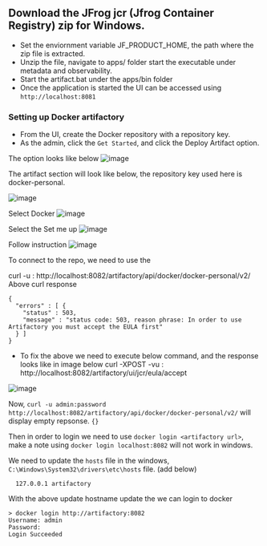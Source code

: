 ## Download the JFrog jcr (Jfrog Container Registry) zip for Windows.
  - Set the enviornment variable JF_PRODUCT_HOME, the path where the zip file is extracted.
  - Unzip the file, navigate to apps/ folder start the executable under metadata and observability.
  - Start the artifact.bat under the apps/bin folder
  - Once the application is started the UI can be accessed using `http://localhost:8081`


### Setting up Docker artifactory
- From the UI, create the Docker repository with a repository key.
- As the admin, click the `Get Started`, and click the Deploy Artifact option.

The option looks like below
![image](https://user-images.githubusercontent.com/6425536/215361234-37942daf-2b11-40f0-8a86-4db9ee4d1525.png)

The artifact section will look like below, the repository key used here is docker-personal.

![image](https://user-images.githubusercontent.com/6425536/215361279-3af5bb14-b05b-4f2d-ae39-2f9013435cf6.png)

Select Docker 
![image](https://user-images.githubusercontent.com/6425536/215361921-70e5fc04-67e0-4847-8b78-981c01971ec2.png)

Select the Set me up
![image](https://user-images.githubusercontent.com/6425536/215362254-e79ead91-8ee5-4b6d-bfbb-3f7bed8a99e3.png)

Follow instruction
![image](https://user-images.githubusercontent.com/6425536/215361935-fb557913-50e8-4385-8eca-761f22c66545.png)


To connect to the repo, we need to use the 

curl -u <username>:<password> http://localhost:8082/artifactory/api/docker/docker-personal/v2/
Above curl response 
```
{
  "errors" : [ {
    "status" : 503,
    "message" : "status code: 503, reason phrase: In order to use Artifactory you must accept the EULA first"
  } ]
}
```
  
 - To fix the above we need to execute below command, and the response looks like in image below
 curl -XPOST -vu <username>:<password> http://localhost:8082/artifactory/ui/jcr/eula/accept

![image](https://user-images.githubusercontent.com/6425536/215364612-1a68d737-10cc-456e-b7d8-82b0bfe6d4fb.png)

Now, `curl -u admin:password http://localhost:8082/artifactory/api/docker/docker-personal/v2/` will display empty repsonse. `{}`
  
Then in order to login we need to use `docker login <artifactory url>`, make a note using `docker login localhost:8082` will not work in windows.

We need to update the `hosts` file in the windows, `C:\Windows\System32\drivers\etc\hosts` file. (add below)
  
```
  127.0.0.1 artifactory
```
 
With the above update hostname update the we can login to docker
  
```
> docker login http://artifactory:8082
Username: admin
Password:
Login Succeeded
```
  
 
 
 
